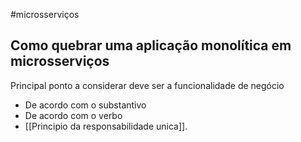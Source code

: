 #microsserviços 

## Como quebrar uma aplicação monolítica em microsserviços
Principal ponto a considerar deve ser a funcionalidade de negócio
- De acordo com o substantivo
- De acordo com o verbo
- [[Principio da responsabilidade unica]].